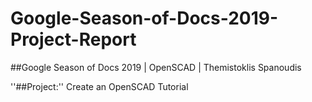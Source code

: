 # Google-Season-of-Docs-2019-Project-Report

##Google Season of Docs 2019 | OpenSCAD | Themistoklis Spanoudis

''##Project:'' Create an OpenSCAD Tutorial
